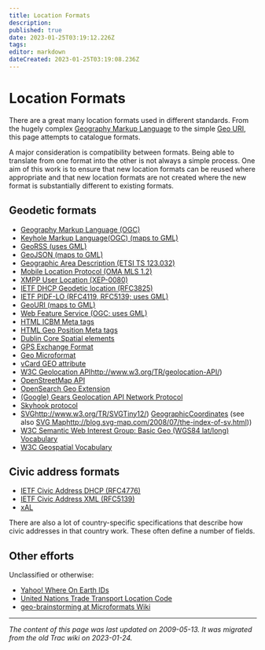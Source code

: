 ```yaml
---
title: Location Formats
description: 
published: true
date: 2023-01-25T03:19:12.226Z
tags: 
editor: markdown
dateCreated: 2023-01-25T03:19:08.236Z
---
```


# Location Formats 
There are a great many location formats used in different standards. From the hugely complex [Geography Markup Language](http://www.opengeospatial.org/standards/gml/) to the simple [Geo URI](http://tools.ietf.org/html/draft-mayrhofer-geopriv-geo-uri-01), this page attempts to catalogue formats.

A major consideration is compatibility between formats. Being able to translate from one format into the other is not always a simple process. One aim of this work is to ensure that new location formats can be reused where appropriate and that new location formats are not created where the new format is substantially different to existing formats.

## Geodetic formats
- [Geography Markup Language (OGC)](http://www.opengeospatial.org/standards/gml/)
- [Keyhole Markup Language(OGC) (maps to GML)](http://www.opengeospatial.org/standards/kml/)
- [GeoRSS (uses GML)](http://georss.org/)
- [GeoJSON (maps to GML)](http://geojson.org/)
- [Geographic Area Description (ETSI TS 123.032)](http://www.3gpp.org/ftp/Specs/html-info/23032.htm)
- [Mobile Location Protocol (OMA MLS 1.2)](http://www.openmobilealliance.org/Technical/release_program/mls_v1_2.aspx)
- [XMPP User Location (XEP-0080)](http://xmpp.org/extensions/xep-0080.html)
- [IETF DHCP Geodetic location (RFC3825)](http://tools.ietf.org/html/rfc3825)
- [IETF PIDF-LO (RFC4119, RFC5139; uses GML)](http://tools.ietf.org/html/rfc3825)
- [GeoURI (maps to GML)](http://tools.ietf.org/html/draft-mayrhofer-geopriv-geo-uri)
- [Web Feature Service (OGC; uses GML)](http://www.opengeospatial.org/standards/wfs)
- [HTML ICBM Meta tags](http://www.badkey.com/db/blogsphere.nsf/d6plinks/jwie-6e3rsp)
- [HTML Geo Position Meta tags](http://geotags.com/geo/geotags2.html)
- [Dublin Core Spatial elements](http://dublincore.org/documents/library-application-profile/index.shtml)
- [GPS Exchange Format](http://www.topografix.com/gpx.asp)
- [Geo Microformat](http://microformats.org/wiki/geo)
- [vCard GEO attribute](http://tools.ietf.org/html/draft-ietf-vcarddav-vcardrev-07)
- [W3C Geolocation API](/group/geopriv/GeoprivTools)http://www.w3.org/TR/geolocation-API/)
- [OpenStreetMap API](http://wiki.openstreetmap.org/wiki/OSM_Protocol_Version_0.5)
- [OpenSearch Geo Extension](http://www.opensearch.org/Specifications/OpenSearch/Extensions/Geo/1.0/Draft_1)
- [(Google) Gears Geolocation API Network Protocol](http://code.google.com/apis/gears/geolocation_network_protocol.html)
- [Skyhook protocol](http://coderrr.wordpress.com/2008/09/10/get-the-physical-location-of-wireless-router-from-its-mac-address-bssid/)
- [SVG](/group/rtgwg/TracSyntaxColoring)http://www.w3.org/TR/SVGTiny12/) [GeographicCoordinates](http://www.w3.org/TR/SVGTiny12/coords.html#GeographicCoordinates) (see also [SVG Map](/group/rtgwg/TracSyntaxColoring)http://blog.svg-map.com/2008/07/the-index-of-sv.html))
- [W3C Semantic Web Interest Group: Basic Geo (WGS84 lat/long) Vocabulary](http://www.w3.org/2003/01/geo/)
- [W3C Geospatial Vocabulary](http://www.w3.org/2005/Incubator/geo/XGR-geo-20071023/)
## Civic address formats
- [IETF Civic Address DHCP (RFC4776)](http://tools.ietf.org/html/rfc4776)
- [IETF Civic Address XML (RFC5139)](http://tools.ietf.org/html/rfc5139)
- [xAL](http://www.oasis-open.org/committees/ciq/ciq.html#6)

There are also a lot of country-specific specifications that describe how civic addresses in that country work. These often define a number of fields.

## Other efforts
Unclassified or otherwise:

- [Yahoo! Where On Earth IDs](http://developer.yahoo.com/geo/)
- [United Nations Trade Transport Location Code](http://www.unece.org/cefact/locode/service/main.htm)
- [geo-brainstorming at Microformats Wiki](http://microformats.org/wiki/geo-brainstorming)
&nbsp;
&nbsp;
&nbsp;

---

*The content of this page was last updated on 2009-05-13. It was migrated from the old Trac wiki on 2023-01-24.*